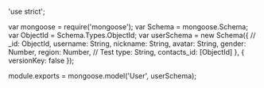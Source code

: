 'use strict';

var mongoose = require('mongoose');
var Schema = mongoose.Schema;
var ObjectId = Schema.Types.ObjectId;
var userSchema = new Schema({
    // _id: ObjectId,
    username: String,
    nickname: String,
    avatar: String,
    gender: Number,
    region: Number,
    // Test
    type: String,
    contacts_id: [ObjectId]
}, {
    versionKey: false
});

module.exports = mongoose.model('User', userSchema);

